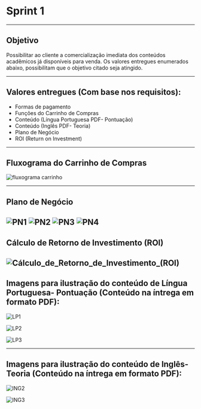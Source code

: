# Sprint 1
-----------------------------------------------------------------------------------------------------------------------------------------------

## Objetivo

Possibilitar ao cliente a comercialização imediata dos conteúdos acadêmicos já disponíveis para venda. 
Os valores entregues enumerados abaixo, possibilitam que o objetivo citado seja atingido. 

-----------------------------------------------------------------------------------------------------------------------------------------------

## Valores entregues (Com base nos requisitos):
- Formas de pagamento
- Funções do Carrinho de Compras
- Conteúdo (Língua Portuguesa PDF- Pontuação)
- Conteúdo (Inglês PDF- Teoria) 
- Plano de Negócio
- ROI (Return on Investment)


----------------------------------------------------------------------------------------------------------------------------------------------
## Fluxograma do Carrinho de Compras

![fluxograma carrinho](https://github.com/Leo0256/Equipe_Lider-Projeto_Integrador/blob/master/Projeto/Documentos/Imagens/Fluxograma%20do%20Carrinho%20de%20Compras.jpg)

-----------------------------------------------------------------------------------------------------------------------------------------------
## Plano de Negócio

![PN1](https://github.com/Leo0256/Equipe_Lider-Projeto_Integrador/blob/master/Projeto/Documentos/Imagens/PN1.jpg)
![PN2](https://github.com/Leo0256/Equipe_Lider-Projeto_Integrador/blob/master/Projeto/Documentos/Imagens/PN2.jpg)
![PN3](https://github.com/Leo0256/Equipe_Lider-Projeto_Integrador/blob/master/Projeto/Documentos/Imagens/PN3.jpg)
![PN4](https://github.com/Leo0256/Equipe_Lider-Projeto_Integrador/blob/master/Projeto/Documentos/Imagens/PN4.jpg)
-----------------------------------------------------------------------------------------------------------------------------------------------
## Cálculo de Retorno de Investimento (ROI)
![Cálculo_de_Retorno_de_Investimento_(ROI)](https://github.com/Leo0256/Equipe_Lider-Projeto_Integrador/blob/master/Projeto/Documentos/Imagens/C%C3%A1lculo%20de%20Retorno%20de%20Investimento%20(ROI).jpg)
-----------------------------------------------------------------------------------------------------------------------------------------------

## Imagens para ilustração do conteúdo de Língua Portuguesa- Pontuação (Conteúdo na íntrega em formato PDF):

![LP1](https://github.com/Leo0256/Equipe_Lider-Projeto_Integrador/blob/master/Projeto/Documentos/Imagens/Conteudos/LP/LP1.JPG)

![LP2](https://github.com/Leo0256/Equipe_Lider-Projeto_Integrador/blob/master/Projeto/Documentos/Imagens/Conteudos/LP/LP2.JPG)

![LP3](https://github.com/Leo0256/Equipe_Lider-Projeto_Integrador/blob/master/Projeto/Documentos/Imagens/Conteudos/LP/LP3.JPG)

----------------------------------------------------------------------------------------------------------------------------------------------

## Imagens para ilustração do conteúdo de Inglês- Teoria (Conteúdo na íntrega em formato PDF):

![ING2](https://github.com/Leo0256/Equipe_Lider-Projeto_Integrador/blob/master/Projeto/Documentos/Imagens/Conteudos/LP/ING2.JPG)

![ING3](https://github.com/Leo0256/Equipe_Lider-Projeto_Integrador/blob/master/Projeto/Documentos/Imagens/Conteudos/LP/ING3.JPG)


 



